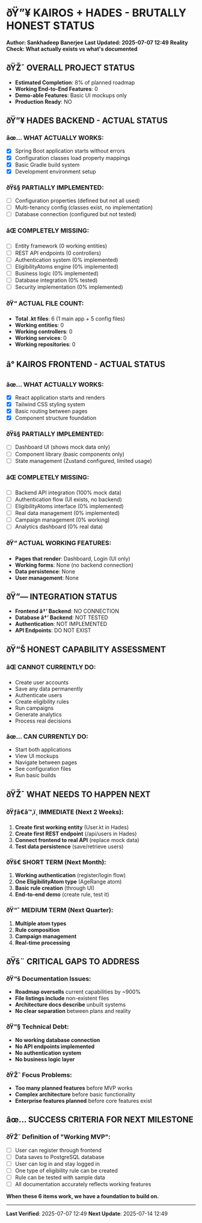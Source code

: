 ﻿# ðŸ”¥ KAIROS + HADES - BRUTALLY HONEST STATUS
**Author: Sankhadeep Banerjee**
**Last Updated: 2025-07-07 12:49**
**Reality Check: What actually exists vs what's documented**

## ðŸŽ¯ OVERALL PROJECT STATUS
- **Estimated Completion**: 8% of planned roadmap
- **Working End-to-End Features**: 0
- **Demo-able Features**: Basic UI mockups only
- **Production Ready**: NO

## ðŸ”¥ HADES BACKEND - ACTUAL STATUS

### âœ… WHAT ACTUALLY WORKS:
- [x] Spring Boot application starts without errors
- [x] Configuration classes load property mappings
- [x] Basic Gradle build system
- [x] Development environment setup

### ðŸš§ PARTIALLY IMPLEMENTED:
- [ ] Configuration properties (defined but not all used)
- [ ] Multi-tenancy config (classes exist, no implementation)
- [ ] Database connection (configured but not tested)

### âŒ COMPLETELY MISSING:
- [ ] Entity framework (0 working entities)
- [ ] REST API endpoints (0 controllers)
- [ ] Authentication system (0% implemented)
- [ ] EligibilityAtoms engine (0% implemented) 
- [ ] Business logic (0% implemented)
- [ ] Database integration (0% tested)
- [ ] Security implementation (0% implemented)

### ðŸ“ ACTUAL FILE COUNT:
- **Total .kt files**: 6 (1 main app + 5 config files)
- **Working entities**: 0
- **Working controllers**: 0
- **Working services**: 0
- **Working repositories**: 0

## â° KAIROS FRONTEND - ACTUAL STATUS

### âœ… WHAT ACTUALLY WORKS:
- [x] React application starts and renders
- [x] Tailwind CSS styling system
- [x] Basic routing between pages
- [x] Component structure foundation

### ðŸš§ PARTIALLY IMPLEMENTED:
- [ ] Dashboard UI (shows mock data only)
- [ ] Component library (basic components only)
- [ ] State management (Zustand configured, limited usage)

### âŒ COMPLETELY MISSING:
- [ ] Backend API integration (100% mock data)
- [ ] Authentication flow (UI exists, no backend)
- [ ] EligibilityAtoms interface (0% implemented)
- [ ] Real data management (0% implemented)
- [ ] Campaign management (0% working)
- [ ] Analytics dashboard (0% real data)

### ðŸ“ ACTUAL WORKING FEATURES:
- **Pages that render**: Dashboard, Login (UI only)
- **Working forms**: None (no backend connection)
- **Data persistence**: None
- **User management**: None

## ðŸ”— INTEGRATION STATUS
- **Frontend â†’ Backend**: NO CONNECTION
- **Database â†’ Backend**: NOT TESTED  
- **Authentication**: NOT IMPLEMENTED
- **API Endpoints**: DO NOT EXIST

## ðŸ“Š HONEST CAPABILITY ASSESSMENT

### âŒ CANNOT CURRENTLY DO:
- Create user accounts
- Save any data permanently
- Authenticate users
- Create eligibility rules
- Run campaigns
- Generate analytics
- Process real decisions

### âœ… CAN CURRENTLY DO:
- Start both applications
- View UI mockups
- Navigate between pages
- See configuration files
- Run basic builds

## ðŸŽ¯ WHAT NEEDS TO HAPPEN NEXT

### ðŸƒâ€â™‚ï¸ IMMEDIATE (Next 2 Weeks):
1. **Create first working entity** (User.kt in Hades)
2. **Create first REST endpoint** (/api/users in Hades)
3. **Connect frontend to real API** (replace mock data)
4. **Test data persistence** (save/retrieve users)

### ðŸš€ SHORT TERM (Next Month):
1. **Working authentication** (register/login flow)
2. **One EligibilityAtom type** (AgeRange atom)
3. **Basic rule creation** (through UI)
4. **End-to-end demo** (create rule, test it)

### ðŸ“ˆ MEDIUM TERM (Next Quarter):
1. **Multiple atom types**
2. **Rule composition**
3. **Campaign management**
4. **Real-time processing**

## ðŸš¨ CRITICAL GAPS TO ADDRESS

### ðŸ“š Documentation Issues:
- **Roadmap oversells** current capabilities by ~900%
- **File listings include** non-existent files
- **Architecture docs describe** unbuilt systems
- **No clear separation** between plans and reality

### ðŸ”§ Technical Debt:
- **No working database connection**
- **No API endpoints implemented**
- **No authentication system**
- **No business logic layer**

### ðŸŽ¯ Focus Problems:
- **Too many planned features** before MVP works
- **Complex architecture** before basic functionality
- **Enterprise features planned** before core features exist

## âœ… SUCCESS CRITERIA FOR NEXT MILESTONE

### ðŸŽ¯ Definition of "Working MVP":
- [ ] User can register through frontend
- [ ] Data saves to PostgreSQL database
- [ ] User can log in and stay logged in
- [ ] One type of eligibility rule can be created
- [ ] Rule can be tested with sample data
- [ ] All documentation accurately reflects working features

**When these 6 items work, we have a foundation to build on.**

---
**Last Verified**: 2025-07-07 12:49
**Next Update**: 2025-07-14 12:49
